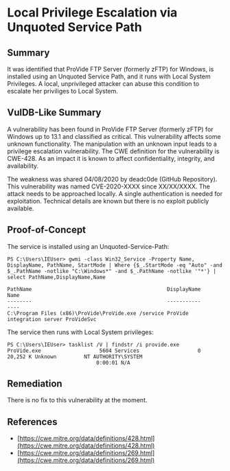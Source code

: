 # Local Privilege Escalation via Unquoted Service Path

## Summary

It was identified that ProVide FTP Server (formerly zFTP) for Windows, is installed using an Unquoted Service Path, and it runs with Local System Privileges. A local, unprivileged attacker can abuse this condition to escalate her priviliges to Local System.

## VulDB-Like Summary

A vulnerability has been found in ProVide FTP Server (formerly zFTP) for Windows up to 13.1 and classified as critical. This vulnerability affects some unknown functionality. The manipulation with an unknown input leads to a privilege escalation vulnerability. The CWE definition for the vulnerability is CWE-428. As an impact it is known to affect confidentiality, integrity, and availability.

The weakness was shared 04/08/2020 by deadc0de (GitHub Repository). This vulnerability was named CVE-2020-XXXX since XX/XX/XXXX. The attack needs to be approached locally. A single authentication is needed for exploitation. Technical details are known but there is no exploit publicly available.  

## Proof-of-Concept

The service is installed using an Unquoted-Service-Path:

```shell
PS C:\Users\IEUser> gwmi -class Win32_Service -Property Name, DisplayName, PathName, StartMode | Where {$_.StartMode -eq "Auto" -and $_.PathName -notlike "C:\Windows*" -and $_.PathName -notlike '"*'} | select PathName,DisplayName,Name

PathName                                            DisplayName                Name
--------                                            -----------                ----
C:\Program Files (x86)\ProVide\ProVide.exe /service ProVide integration server ProVideSvc
```

The service then runs with Local System privileges:

```shell
PS C:\Users\IEUser> tasklist /V | findstr /i provide.exe
ProVide.exe                   5604 Services                   0     20,252 K Unknown         NT AUTHORITY\SYSTEM
                             0:00:01 N/A
```

## Remediation

There is no fix to this vulnerability at the moment.

## References

* [https://cwe.mitre.org/data/definitions/428.html](https://cwe.mitre.org/data/definitions/428.html)
* [https://cwe.mitre.org/data/definitions/269.html](https://cwe.mitre.org/data/definitions/269.html)